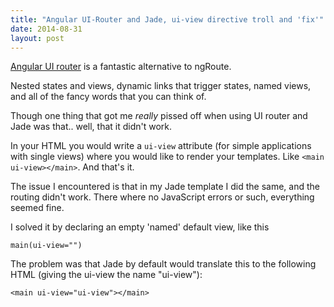 ```yaml
---
title: "Angular UI-Router and Jade, ui-view directive troll and 'fix'"
date: 2014-08-31
layout: post
---
```


[Angular UI router](https://github.com/angular-ui/ui-router) is a fantastic alternative to ngRoute.

Nested states and views, dynamic links that trigger states, named views, and all of the fancy words that you can think of.

Though one thing that got me *really* pissed off when using UI router and Jade was that.. well, that it didn't work.

In your HTML you would write a `ui-view` attribute (for simple applications with single views) where you would like to render your templates.
Like `<main ui-view></main>`. And that's it.

The issue I encountered is that in my Jade template I did the same, and the routing didn't work. There where no JavaScript errors or such, everything seemed fine.

I solved it by declaring an empty 'named' default view, like this

```
main(ui-view="")
```

The problem was that Jade by default would translate this to the following HTML (giving the ui-view the name "ui-view"):

```
<main ui-view="ui-view"></main>
```
